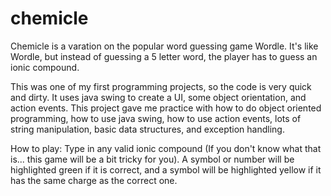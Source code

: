 # chemicle

Chemicle is a varation on the popular word guessing game Wordle. It's like Wordle, but instead of guessing a 5 letter word, the player has to guess an ionic compound.

This was one of my first programming projects, so the code is very quick and dirty. It uses java swing to create a UI, some object orientation, and action events. This project gave me practice with how to do object oriented programming, how to use java swing, how to use action events, lots of string manipulation, basic data structures, and exception handling.

How to play: Type in any valid ionic compound (If you don't know what that is... this game will be a bit tricky for you). A symbol or number will be highlighted green if it is correct, and a symbol will be highlighted yellow if it has the same charge as the correct one.
